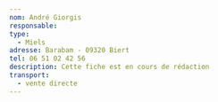 ```yaml
---
nom: André Giorgis
responsable:
type:
  - Miels
adresse: Barabam - 09320 Biert
tel: 06 51 02 42 56
description: Cette fiche est en cours de rédaction
transport:
  - vente directe
---
```

